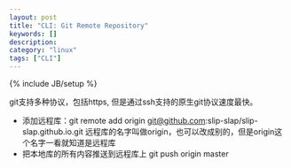 ```yaml
---
layout: post
title: "CLI: Git Remote Repository"
keywords: []
description: 
category: "linux"
tags: ["CLI"]
---
```

{% include JB/setup %}

git支持多种协议，包括https, 但是通过ssh支持的原生git协议速度最快。


* 添加远程库：git remote add origin git@github.com:slip-slap/slip-slap.github.io.git
远程库的名字叫做origin，也可以改成别的，但是origin这个名字一看就知道是远程库
* 把本地库的所有内容推送到远程库上 git push origin master



